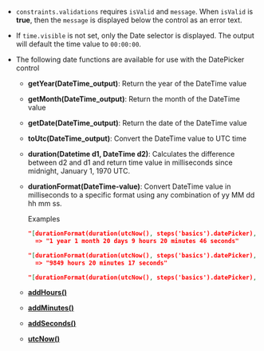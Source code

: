 - `constraints.validations` requires `isValid` and `message`. When `isValid` is **true**, then the `message` is displayed below the control as an error text.
- If `time.visible` is not set, only the Date selector is displayed. The output will default the time value to `00:00:00`.
- The following date functions are available for use with the DatePicker control

  - **getYear(DateTime_output)**: Return the year of the DateTime value
  - **getMonth(DateTime_output)**: Return the month of the DateTime value
  - **getDate(DateTime_output)**: Return the date of the DateTime value
  - **toUtc(DateTime_output)**: Convert the DateTime value to UTC time
  - **duration(Datetime d1, DateTime d2)**: Calculates the difference between d2 and d1 and return time value in milliseconds since midnight, January 1, 1970 UTC.
  - **durationFormat(DateTime-value)**:  Convert DateTime value in milliseconds to a specific format using any combination of yy MM dd hh mm ss.

    Examples
    ```json
    "[durationFormat(duration(utcNow(), steps('basics').datePicker), 'yy MM dd hh mm ss')]"
      => "1 year 1 month 20 days 9 hours 20 minutes 46 seconds"

    "[durationFormat(duration(utcNow(), steps('basics').datePicker), 'hh mm ss')]"
      => "9849 hours 20 minutes 17 seconds"

    "[durationFormat(duration(utcNow(), steps('basics').datePicker), 'dd')]" => "410 days"
    ```

  - [**addHours()**](https://docs.microsoft.com/en-us/azure/azure-resource-manager/managed-applications/create-ui-definition-date-functions#addhours)
  - [**addMinutes()**](https://docs.microsoft.com/en-us/azure/azure-resource-manager/managed-applications/create-ui-definition-date-functions#addminutes)
  - [**addSeconds()**](https://docs.microsoft.com/en-us/azure/azure-resource-manager/managed-applications/create-ui-definition-date-functions#addseconds)
  - [**utcNow()**](https://docs.microsoft.com/en-us/azure/azure-resource-manager/managed-applications/create-ui-definition-date-functions#utcnow)
